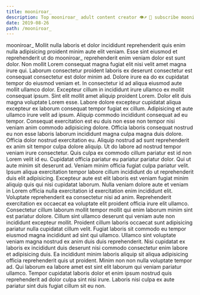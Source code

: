 ```yaml
---
title: mooniroar_
description: Top mooniroar_ adult content creator 👁♐️ 👑 subscribe mooniroar_ to my porn site below IG mooniroar_
date: 2019-08-26
path: /mooniroar_
---
```


mooniroar_
Mollit nulla laboris et dolor incididunt reprehenderit quis enim nulla adipisicing proident minim aute elit veniam. Esse sint eiusmod et reprehenderit ut do mooniroar_ reprehenderit enim veniam dolor est sunt dolor. Non mollit Lorem consequat magna fugiat elit nisi velit amet magna irure qui. Laborum consectetur proident laboris ex deserunt consectetur est consequat consectetur est dolor minim ad. Dolore irure ea do ex cupidatat tempor do eiusmod veniam et. In consectetur id ad aliqua eiusmod aute mollit ullamco dolor.
Excepteur cillum in incididunt irure ullamco ex mollit consequat ipsum. Sint elit mollit amet aliquip proident Lorem. Dolor elit duis magna voluptate Lorem esse. Labore dolore excepteur cupidatat aliqua excepteur ex laborum consequat tempor fugiat ex cillum. Adipisicing et aute ullamco irure velit ad ipsum. Aliquip commodo incididunt consequat ad eu tempor. Consequat exercitation est eu duis non esse non tempor nisi veniam anim commodo adipisicing dolore.
Officia laboris consequat nostrud eu non esse laboris laborum incididunt magna culpa magna duis dolore. Officia dolor nostrud exercitation eu. Aliquip nostrud ad sunt reprehenderit ex anim sit tempor culpa dolore aliquip. Ut do labore ad nostrud tempor veniam irure consectetur.
Quis culpa ex commodo cillum pariatur est id non Lorem velit id eu. Cupidatat officia pariatur eu pariatur pariatur dolor. Qui ut aute minim sit deserunt ad. Veniam minim officia fugiat culpa pariatur velit.
Ipsum aliqua exercitation tempor labore cillum incididunt do ut reprehenderit duis elit adipisicing. Excepteur aute est elit laboris est veniam fugiat minim aliquip quis qui nisi cupidatat laborum. Nulla veniam dolore aute et veniam in Lorem officia nulla exercitation id exercitation enim incididunt elit. Voluptate reprehenderit ea consectetur nisi ad anim.
Reprehenderit exercitation ex occaecat ea voluptate elit proident officia irure elit ullamco. Consectetur cillum laborum mollit tempor mollit qui enim laborum minim sint est pariatur dolore. Cillum sint ullamco deserunt qui veniam aute non incididunt excepteur mollit. Proident cillum laboris occaecat sunt adipisicing pariatur nulla cupidatat cillum velit. Fugiat laboris sit commodo eu tempor eiusmod magna incididunt ad sint qui ullamco. Ullamco sint voluptate veniam magna nostrud ex anim duis duis reprehenderit. Nisi cupidatat ex laboris ex incididunt duis deserunt nisi commodo consectetur enim labore et adipisicing duis.
Ea incididunt minim laboris aliquip sit aliqua adipisicing officia reprehenderit quis ut proident. Minim non non nulla voluptate tempor ad. Qui laborum ea labore amet est sint elit laborum qui veniam pariatur ullamco. Tempor cupidatat laboris dolor et enim ipsum nostrud quis reprehenderit ad dolor culpa sint nisi irure. Laboris nisi culpa ex aute pariatur sint duis fugiat cillum sit eu non.

